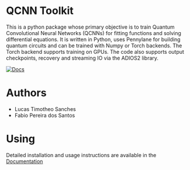 # QCNN Toolkit

This is a python package whose primary objective is to train Quantum Convolutional Neural Networks (QCNNs) for fitting functions and solving differential equations. It is written in Python, uses Pennylane for building quantum circuits and can be trained with Numpy or Torch backends. The Torch backend supports training on GPUs. The code also supports output checkpoints, recovery and streaming IO via the ADIOS2 library.

[![Docs](https://img.shields.io/badge/docs-stable-blue.svg)](https://lucass-carneiro.github.io/QCNN-Metrics/)

# Authors

* Lucas Timotheo Sanches 
* Fabio Pereira dos Santos

# Using

Detailed installation and usage instructions are available in the [Documentation](https://lucass-carneiro.github.io/QCNN-Metrics/)
